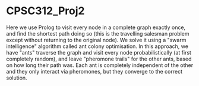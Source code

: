 # CPSC312_Proj2
Here we use Prolog to visit every node in a complete graph exactly once, and find the shortest path doing so (this is the travelling salesman problem except without returning to the original node). We solve it using a "swarm intelligence" algorithm called ant colony optimisation. In this approach, we have "ants" traverse the graph and visit every node probabilistically (at first completely random), and leave "pheromone trails" for the other ants, based on how long their path was. Each ant is completely independent of the other and they only interact via pheromones, but they converge to the correct solution. 

